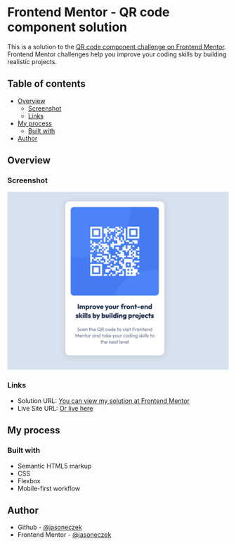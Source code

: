 # Frontend Mentor - QR code component solution

This is a solution to the [QR code component challenge on Frontend Mentor](https://www.frontendmentor.io/challenges/qr-code-component-iux_sIO_H). Frontend Mentor challenges help you improve your coding skills by building realistic projects.

## Table of contents

- [Overview](#overview)
  - [Screenshot](#screenshot)
  - [Links](#links)
- [My process](#my-process)
  - [Built with](#built-with)
- [Author](#author)

## Overview

### Screenshot

![Screenshot](images/screenshot.png)

### Links

- Solution URL: [You can view my solution at Frontend Mentor](https://www.frontendmentor.io/solutions/qr-code-component-LjbXRPo8_U)
- Live Site URL: [Or live here](https://fementor-qr-code-component-eta.vercel.app/)

## My process

### Built with

- Semantic HTML5 markup
- CSS
- Flexbox
- Mobile-first workflow

## Author

- Github - [@jasoneczek](https://www.github.com/jasoneczek)
- Frontend Mentor - [@jasoneczek](https://www.frontendmentor.io/profile/jasoneczek)
